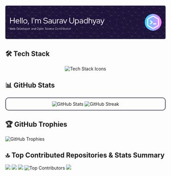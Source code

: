 <p align="center">
  <img src="https://github.com/upsaurav12/upsaurav12/blob/main/github-header-image.png" alt="header image" />
</p>


## 🛠️ Tech Stack

<p align="center">
  <img src="https://skillicons.dev/icons?i=html,css,tailwind,materialui,bootstrap,react,nextjs,ts,js,vue,nodejs,express,go,cpp,c,git,github,vercel,netlify,linux,docker,kubernetes,bash" alt="Tech Stack Icons" />
</p>


## 📊 GitHub Stats

<p align="center" style="border: 2px solid #4c4f69; border-radius: 10px; padding: 10px;">
  <img src="https://github-readme-stats.vercel.app/api?username=upsaurav12&theme=catppuccin_mocha&hide_border=false&include_all_commits=false&count_private=false" alt="GitHub Stats" />
  <img src="https://github-readme-streak-stats.herokuapp.com/?user=upsaurav12&theme=catppuccin_mocha&hide_border=false" alt="GitHub Streak" />
</p>


## 🏆 GitHub Trophies

<img width="1300" src="https://github-profile-trophy.vercel.app/?username=upsaurav12&theme=dracula&no-frame=false&no-bg=true&margin-w=4" alt="GitHub Trophies" />

## 🔝 Top Contributed Repositories & Stats Summary
  ![](http://github-profile-summary-cards.vercel.app/api/cards/profile-details?username=upsaurav12&theme=dracula)
  ![](http://github-profile-summary-cards.vercel.app/api/cards/repos-per-language?username=upsaurav12&theme=dracula&exclude=html,css,yaml)
  ![](http://github-profile-summary-cards.vercel.app/api/cards/most-commit-language?username=upsaurav12&theme=dracula)
  <img src="https://github-contributor-stats.vercel.app/api?username=upsaurav12&limit=5&theme=dracula&combine_all_yearly_contributions=true" width="365" alt="Top Contributors" />
  ![](http://github-profile-summary-cards.vercel.app/api/cards/productive-time?username=upsaurav12&theme=dracula)


